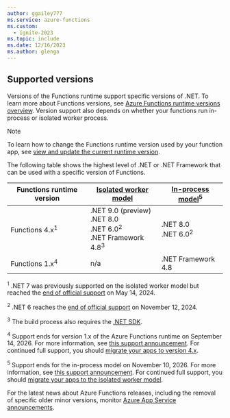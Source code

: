 ```yaml
---
author: ggailey777
ms.service: azure-functions
ms.custom:
  - ignite-2023
ms.topic: include
ms.date: 12/16/2023
ms.author: glenga
---
```


## Supported versions

Versions of the Functions runtime support specific versions of .NET. To learn more about Functions versions, see [Azure Functions runtime versions overview](../articles/azure-functions/functions-versions.md). Version support also depends on whether your functions run in-process or isolated worker process. 

>[!NOTE]
>To learn how to change the Functions runtime version used by your function app, see [view and update the current runtime version](../articles/azure-functions/set-runtime-version.md#view-the-current-runtime-version).

The following table shows the highest level of .NET or .NET Framework that can be used with a specific version of Functions.

| Functions runtime version | [Isolated worker model](../articles/azure-functions/dotnet-isolated-process-guide.md) | [In-process model](../articles/azure-functions/functions-dotnet-class-library.md)<sup>5</sup> |
| ---- | --- | ---- |
| Functions 4.x<sup>1</sup> | .NET 9.0 (preview)<br/>.NET 8.0<br/>.NET 6.0<sup>2</sup><br/>.NET Framework 4.8<sup>3</sup> | .NET 8.0<br/>.NET 6.0<sup>2</sup>  |
| Functions 1.x<sup>4</sup> | n/a | .NET Framework 4.8 |

<sup>1</sup> .NET 7 was previously supported on the isolated worker model but reached the [end of official support] on May 14, 2024.

<sup>2</sup> .NET 6 reaches the [end of official support] on November 12, 2024.

<sup>3</sup> The build process also requires the [.NET SDK](https://dotnet.microsoft.com/download).  

<sup>4</sup> Support ends for version 1.x of the Azure Functions runtime on September 14, 2026. For more information, see [this support announcement](https://aka.ms/azure-functions-retirements/hostv1). For continued full support, you should [migrate your apps to version 4.x](../articles/azure-functions/migrate-version-1-version-4.md).

<sup>5</sup> Support ends for the in-process model on November 10, 2026. For more information, see [this support announcement](https://aka.ms/azure-functions-retirements/in-process-model). For continued full support, you should  [migrate your apps to the isolated worker model](../articles/azure-functions/migrate-dotnet-to-isolated-model.md).  

For the latest news about Azure Functions releases, including the removal of specific older minor versions, monitor [Azure App Service announcements](https://github.com/Azure/app-service-announcements/issues).

[end of official support]: https://dotnet.microsoft.com/platform/support/policy
